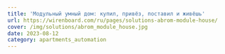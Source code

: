 ```yaml
---
title: 'Модульный умный дом: купил, привёз, поставил и живёшь'
url: https://wirenboard.com/ru/pages/solutions-abrom-module-house/
cover: /img/solutions/abrom_module_house.jpg
date: 2023-08-12
category: apartments_automation
---
```

